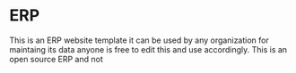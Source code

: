 # ERP
This is an ERP website template it can be used by any organization for maintaing its data anyone is free to edit this and use accordingly. This is an open source ERP and not  